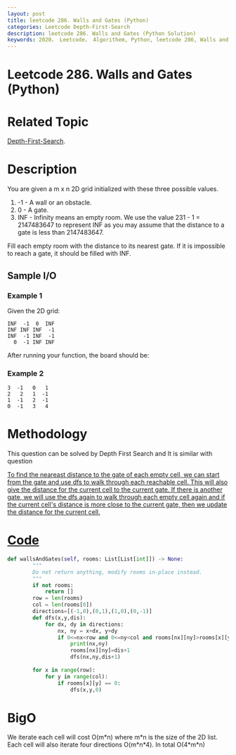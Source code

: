 ```yaml
---
layout: post
title: leetcode 286. Walls and Gates (Python)
categories: Leetcode Depth-First-Search
description: leetcode 286. Walls and Gates (Python Solution)
keywords: 2020， Leetcode， Algorithem, Python, leetcode 286, Walls and Gates, zhenyu, Depth-First-Search, DFS, Depth First Search, 2D list, array
---
```


# Leetcode 286. Walls and Gates (Python)

# Related Topic
<a href="/categories/#Depth-First-Search" target="_blank"> Depth-First-Search</a>.

# Description
You are given a m x n 2D grid initialized with these three possible values.

1. -1 - A wall or an obstacle.
2. 0 - A gate.
3. INF - Infinity means an empty room. We use the value 231 - 1 = 2147483647 to represent INF as you may assume that the distance to a gate is less than 2147483647.

Fill each empty room with the distance to its nearest gate. If it is impossible to reach a gate, it should be filled with INF.


## Sample I/O
### Example 1
Given the 2D grid:
```
INF  -1  0  INF
INF INF INF  -1
INF  -1 INF  -1
  0  -1 INF INF
```
After running your function, the board should be:

### Example 2
```
3  -1   0   1
2   2   1  -1
1  -1   2  -1
0  -1   3   4
```

# Methodology
This question can be solved by Depth First Search and It is similar with question<a href="/2020/03/06/lc200/" target="_blank">

To find the neareast distance to the gate of each empty cell, we can start from the gate and use dfs to walk through each reachable cell. This will also give the distance for the current cell to the current gate. If there is another gate, we will use the dfs again to walk through each empty cell again and if the current cell's distance is more close to the current gate, then we update the distance for the current cell.

# Code
```python
def wallsAndGates(self, rooms: List[List[int]]) -> None:
        """
        Do not return anything, modify rooms in-place instead.
        """
        if not rooms:
            return []
        row = len(rooms)
        col = len(rooms[0])
        directions=[(-1,0),(0,1),(1,0),(0,-1)]
        def dfs(x,y,dis):
            for dx, dy in directions:
                nx, ny = x+dx, y+dy
                if 0<=nx<row and 0<=ny<col and rooms[nx][ny]>rooms[x][y]:
                    print(nx,ny)
                    rooms[nx][ny]=dis+1
                    dfs(nx,ny,dis+1)
        
        for x in range(row):
            for y in range(col):
                if rooms[x][y] == 0:
                    dfs(x,y,0)
```
# BigO
We iterate each cell will cost O(m\*n) where m\*n is the size of the 2D list. Each cell will also iterate four directions O(m\*n\*4). In total O(4\*m\*n)
